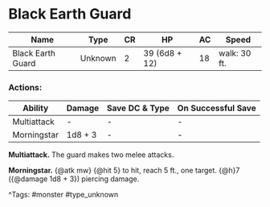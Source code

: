 # Black Earth Guard

| Name | Type | CR | HP | AC | Speed |
|------|------|----|----|----|-------|
| Black Earth Guard | Unknown | 2 | 39 (6d8 + 12) | 18 | walk: 30 ft. |

### Actions:

| Ability | Damage | Save DC & Type | On Successful Save |
|---------|--------|----------------|--------------------|
| Multiattack | - | - | - |
| Morningstar | 1d8 + 3 | - | - |


**Multiattack.** The guard makes two melee attacks.

**Morningstar.** {@atk mw} {@hit 5} to hit, reach 5 ft., one target. {@h}7 ({@damage 1d8 + 3}) piercing damage.

^Tags: #monster #type_unknown